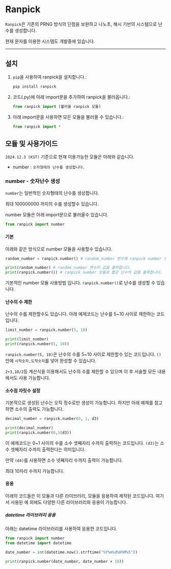 
# Ranpick



`Ranpick`은 기존의 PRNG 방식의 단점을 보완하고 나노초, 해시 기반의 시스템으로 난수를 생성합니다.

현재 문자를 이용한 시스템도 개발중에 있습니다.

---



## 설치



1. `pip`을 사용하여 ranpick을 설치합니다.:

   ```bash
   pip install ranpick
   ```
2. 코드(.py)에 아래 import문을 추가하여 ranpick을 불러옵니다.:

   ```python
   from ranpick import (불러올 ranpick 모듈)
   ```
3. 아래 import문을 사용하면 모든 모듈을 불러올 수 있습니다.:
   
   ```python
   from ranpick import *
   ```



## 모듈 및 사용가이드


`2024.12.3 (KST)` 기준으로 현재 이용가능한 모듈은 아래와 같습니다.

- number : `숫자형태의 난수를 생성합니다.`


### number - 숫자난수 생성


`number`는 일반적인 숫자형태의 난수를 생성합니다.

최대 100000000 까지의 수를 생성할수 있습니다.

number 모듈은 아래 import문으로 불러올수 있습니다.
```python
from ranpick import number
```


#### 기본



아래와 같은 방식으로 number 모듈을 사용할수 있습니다.
```python
random_number = ranpick.number() # random_number 변수에 ranpick number 모듈로 뽑은 난수(~100000000)를 저장합니다.

print(random_number) # random_number 변수의 값을 출력합니다.
print(ranpick.number()) # ranpick number 모듈로 뽑은 난수의 값을 출력합니다.
```
기본적인 number 모듈 사용방법 입니다. `ranpick.number()`로 난수를 생성할 수 있습니다.


#### 난수의 수 제한



난수의 수를 제한할수도 있습니다. 아래 예제코드는 난수를 5~10 사이로 제한하는 코드입니다.
```python
limit_number = ranpick.number(5, 10)

print(limit_number)
print(ranpick.number(5, 10))
```
`ranpick.number(5, 10)`은 난수의 수를 5~10 사이로 제한할수 있는 코드입니다. `()` 안에 `시작숫자,도착숫자`를 넣어 완성할 수 있습니다.

`2+3,10/2`등 계산식을 이용해서도 난수의 수를 제한할 수 있으며 이 후 서술할 모든 내용에서도 사용 가능합니다.


#### 소수점 자릿수 설정



기본적으로 생성된 난수는 오직 정수로만 생성이 가능합니다. 하지만 아래 예제를 참고하면 소수의 출력도 가능합니다.
```python
decimal_number = ranpick.number(0, 1, d3)

print(decimal_number)
print(ranpick.number(0,1(d3))
```
이 예제코드는 0~1 사이의 수를 소수 셋째자리 수까지 출력하는 코드입니다. `(d3)`는 소수 셋째자리 수까지 출력한다는 의미입니다.

만약 `(d4)`를 사용하면 소수 넷째자리 수까지 출력이 가능합니다.

최대 10자리 수까지 가능합니다.


#### 응용



아래의 코드들은 이 모듈과 다른 라이브러리, 모듈을 응용하여 제작된 코드입니다. 여기서 사용된 예 외에도 다양한 다른 라이브러리와 응용이 가능합니다.

##### datetime 라이브러리 응용
아래는 datetime 라이브러리를 사용하여 응용한 코드입니다.
```python
from ranpick import number
from datetime import datetime

date_number = int(datetime.now().strftime("%Y%m%d%H%M%S"))

print(ranpick.number(date_number, date_number × 10))
